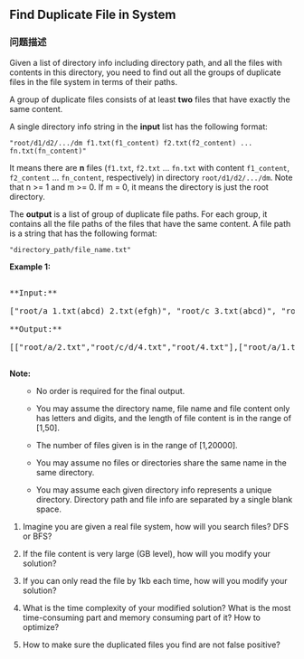 ## Find Duplicate File in System  
### 问题描述
Given a list of directory info including directory path, and all the files with contents in this directory, you need to find out all the groups of duplicate files in the file system in terms of their paths.

A group of duplicate files consists of at least **two** files that have exactly the same content.

A single directory info string in the **input** list has the following format: 

`"root/d1/d2/.../dm f1.txt(f1_content) f2.txt(f2_content) ... fn.txt(fn_content)"`<br>

It means there are **n** files (`f1.txt`, `f2.txt` ... `fn.txt` with content `f1_content`, `f2_content` ... `fn_content`, respectively) in directory `root/d1/d2/.../dm`. Note that n >= 1 and m >= 0. If m = 0, it means the directory is just the root directory.

The **output** is a list of group of duplicate file paths. For each group, it contains all the file paths of the files that have the same content. A file path is a string that has the following format: 

`"directory_path/file_name.txt"`

**Example 1:**<br />
<pre>
**Input:**
["root/a 1.txt(abcd) 2.txt(efgh)", "root/c 3.txt(abcd)", "root/c/d 4.txt(efgh)", "root 4.txt(efgh)"]
**Output:**  
[["root/a/2.txt","root/c/d/4.txt","root/4.txt"],["root/a/1.txt","root/c/3.txt"]]
</pre>


**Note:**<br>
<ol>
- No order is required for the final output.
- You may assume the directory name, file name and file content only has letters and digits, and the length of file content is in the range of [1,50].
- The number of files given is in the range of [1,20000].
- You may assume no files or directories share the same name in the same directory.
- You may assume each given directory info represents a unique directory. Directory path and file info are separated by a single blank space.
</ol>


1.  Imagine you are given a real file system, how will you search files? DFS or BFS?
1.  If the file content is very large (GB level), how will you modify your solution?
1.  If you can only read the file by 1kb each time, how will you modify your solution?
1.  What is the time complexity of your modified solution? What is the most time-consuming part and memory consuming part of it? How to optimize?
1.  How to make sure the duplicated files you find are not false positive?
